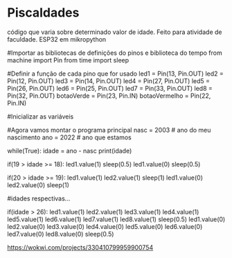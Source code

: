 # PiscaIdades
código que varia sobre determinado valor de idade. Feito para atividade de faculdade. ESP32 em mikropython

#Importar as bibliotecas de definições do pinos e biblioteca do tempo
from machine import Pin
from time import sleep

#Definir a função de cada pino que for usado
led1 = Pin(13, Pin.OUT)
led2 = Pin(12, Pin.OUT)
led3 = Pin(14, Pin.OUT)
led4 = Pin(27, Pin.OUT)
led5 = Pin(26, Pin.OUT)
led6 = Pin(25, Pin.OUT)
led7 = Pin(33, Pin.OUT)
led8 = Pin(32, Pin.OUT)
botaoVerde       = Pin(23, Pin.IN)
botaoVermelho    = Pin(22, Pin.IN)

#Inicializar as variáveis

#Agora vamos montar o programa principal
nasc = 2003 # ano do meu nascimento
ano = 2022 # ano que estamos

while(True):
  idade = ano - nasc
  print(idade)

  if(19 > idade >= 18):
    led1.value(1)
    sleep(0.5)
    led1.value(0)
    sleep(0.5)

  if(20 > idade >= 19):
    led1.value(1)
    led2.value(1)
    sleep(1)
    led1.value(0)
    led2.value(0)
    sleep(1)

 #idades respectivas...

  if(idade > 26):
    led1.value(1)
    led2.value(1)
    led3.value(1)
    led4.value(1)
    led5.value(1)
    led6.value(1)
    led7.value(1)
    led8.value(1)
    sleep(0.5)
    led1.value(0)
    led2.value(0)
    led3.value(0)
    led4.value(0)
    led5.value(0)
    led6.value(0)
    led7.value(0)
    led8.value(0)
    sleep(0.5)

   https://wokwi.com/projects/330410799959900754
